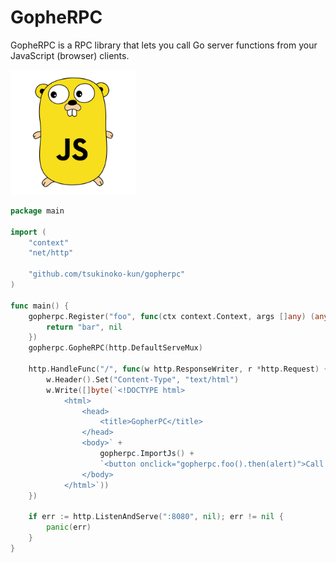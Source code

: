 # GopheRPC

GopheRPC is a RPC library that lets you call Go server functions from your JavaScript (browser) clients.

<img src="gopherpc.svg" width="200">

```go
package main

import (
	"context"
	"net/http"

	"github.com/tsukinoko-kun/gopherpc"
)

func main() {
	gopherpc.Register("foo", func(ctx context.Context, args []any) (any, error) {
		return "bar", nil
	})
	gopherpc.GopheRPC(http.DefaultServeMux)

	http.HandleFunc("/", func(w http.ResponseWriter, r *http.Request) {
		w.Header().Set("Content-Type", "text/html")
		w.Write([]byte(`<!DOCTYPE html>
			<html>
				<head>
					<title>GopherPC</title>
				</head>
				<body>` +
					gopherpc.ImportJs() +
					`<button onclick="gopherpc.foo().then(alert)">Call foo</button>
				</body>
			</html>`))
	})

	if err := http.ListenAndServe(":8080", nil); err != nil {
		panic(err)
	}
}
```
